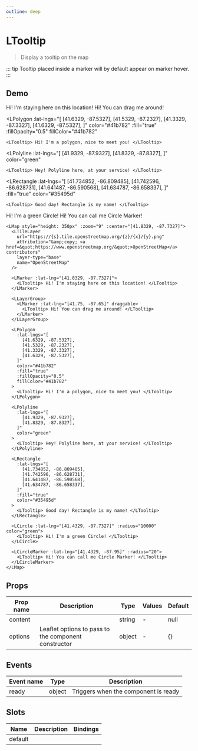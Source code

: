 ```yaml
---
outline: deep
---
```


# LTooltip

> Display a tooltip on the map

::: tip
Tooltip placed inside a marker will by default appear on marker hover.
:::

## Demo

<script setup>
import L from "leaflet";
import "leaflet/dist/leaflet.css";
import {
  LCircle,
  LCircleMarker,
  LLayerGroup,
  LMap,
  LMarker,
  LPolygon,
  LPolyline,
  LTooltip,
  LRectangle,
  LTileLayer
} from '@vue-leaflet/vue-leaflet';
</script>

<LMap style="height: 350px" :zoom="9" :center="[41.8329, -87.7327]">
  <LTileLayer
    url="https://{s}.tile.openstreetmap.org/{z}/{x}/{y}.png"
    attribution="&amp;copy; <a href=&quot;https://www.openstreetmap.org/&quot;>OpenStreetMap</a> contributors"
    layer-type="base"
    name="OpenStreetMap"
  />

  <LMarker :lat-lng="[41.8329, -87.7327]">
    <LTooltip> Hi! I'm staying here on this location! </LTooltip>
  </LMarker>

  <LLayerGroup>
    <LMarker :lat-lng="[41.75, -87.65]" draggable>
      <LTooltip> Hi! You can drag me around! </LTooltip>
    </LMarker>
  </LLayerGroup>

  <LPolygon
    :lat-lngs="[
      [41.6329, -87.5327],
      [41.5329, -87.2327],
      [41.3329, -87.3327],
      [41.6329, -87.5327],
    ]"
    color="#41b782"
    :fill="true"
    :fillOpacity="0.5"
    fillColor="#41b782"
  >
    <LTooltip> Hi! I'm a polygon, nice to meet you! </LTooltip>
  </LPolygon>

  <LPolyline
    :lat-lngs="[
      [41.9329, -87.9327],
      [41.8329, -87.8327],
    ]"
    color="green"
  >
    <LTooltip> Hey! Polyline here, at your service! </LTooltip>
  </LPolyline>

  <LRectangle
    :lat-lngs="[
      [41.734852, -86.809485],
      [41.742596, -86.628731],
      [41.641487, -86.590568],
      [41.634787, -86.658337],
    ]"
    :fill="true"
    color="#35495d"
  >
    <LTooltip> Good day! Rectangle is my name! </LTooltip>
  </LRectangle>

  <LCircle :lat-lng="[41.4329, -87.7327]" :radius="10000" color="green">
    <LTooltip> Hi! I'm a green Circle! </LTooltip>
  </LCircle>

  <LCircleMarker :lat-lng="[41.4329, -87.95]" :radius="20">
    <LTooltip> Hi! You can call me Circle Marker! </LTooltip>
  </LCircleMarker>
</LMap>

```vue
<LMap style="height: 350px" :zoom="9" :center="[41.8329, -87.7327]">
  <LTileLayer
    url="https://{s}.tile.openstreetmap.org/{z}/{x}/{y}.png"
    attribution="&amp;copy; <a href=&quot;https://www.openstreetmap.org/&quot;>OpenStreetMap</a> contributors"
    layer-type="base"
    name="OpenStreetMap"
  />

  <LMarker :lat-lng="[41.8329, -87.7327]">
    <LTooltip> Hi! I'm staying here on this location! </LTooltip>
  </LMarker>

  <LLayerGroup>
    <LMarker :lat-lng="[41.75, -87.65]" draggable>
      <LTooltip> Hi! You can drag me around! </LTooltip>
    </LMarker>
  </LLayerGroup>

  <LPolygon
    :lat-lngs="[
      [41.6329, -87.5327],
      [41.5329, -87.2327],
      [41.3329, -87.3327],
      [41.6329, -87.5327],
    ]"
    color="#41b782"
    :fill="true"
    :fillOpacity="0.5"
    fillColor="#41b782"
  >
    <LTooltip> Hi! I'm a polygon, nice to meet you! </LTooltip>
  </LPolygon>

  <LPolyline
    :lat-lngs="[
      [41.9329, -87.9327],
      [41.8329, -87.8327],
    ]"
    color="green"
  >
    <LTooltip> Hey! Polyline here, at your service! </LTooltip>
  </LPolyline>

  <LRectangle
    :lat-lngs="[
      [41.734852, -86.809485],
      [41.742596, -86.628731],
      [41.641487, -86.590568],
      [41.634787, -86.658337],
    ]"
    :fill="true"
    color="#35495d"
  >
    <LTooltip> Good day! Rectangle is my name! </LTooltip>
  </LRectangle>

  <LCircle :lat-lng="[41.4329, -87.7327]" :radius="10000" color="green">
    <LTooltip> Hi! I'm a green Circle! </LTooltip>
  </LCircle>

  <LCircleMarker :lat-lng="[41.4329, -87.95]" :radius="20">
    <LTooltip> Hi! You can call me Circle Marker! </LTooltip>
  </LCircleMarker>
</LMap>
```

## Props

| Prop name | Description                                          | Type   | Values | Default |
| --------- | ---------------------------------------------------- | ------ | ------ | ------- |
| content   |                                                      | string | -      | null    |
| options   | Leaflet options to pass to the component constructor | object | -      | {}      |

## Events

| Event name | Type   | Description                          |
| ---------- | ------ | ------------------------------------ |
| ready      | object | Triggers when the component is ready |

## Slots

| Name    | Description | Bindings |
| ------- | ----------- | -------- |
| default |             |          |